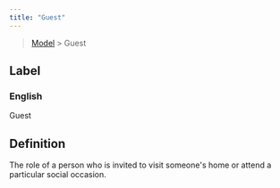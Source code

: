 ```yaml
---
title: "Guest"
---
```


> [Model](../../) > Guest

## Label

### English
Guest


## Definition
The role of a person who is invited to visit someone's home or attend a particular social occasion. 


    
